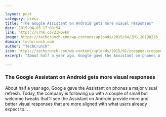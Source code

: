 ```yaml
---

layout: post
category: press
title: "The Google Assistant on Android gets more visual responses"
date: 2019-04-05 17:08:54
link: https://vrhk.co/2IkOvkm
image: https://techcrunch.com/wp-content/uploads/2019/04/IMG_20190226_110539.jpg?w=534
domain: techcrunch.com
author: "TechCrunch"
icon: https://techcrunch.com/wp-content/uploads/2015/02/cropped-cropped-favicon-gradient.png?w=180
excerpt: "About half a year ago, Google gave the Assistant on phones a major visual refresh. Today, the company is following up with a couple of small but welcome tweaks that’ll see the Assistant on Android provide more and better visual responses that are more aligned with what users already expect to…"

---
```


### The Google Assistant on Android gets more visual responses

About half a year ago, Google gave the Assistant on phones a major visual refresh. Today, the company is following up with a couple of small but welcome tweaks that’ll see the Assistant on Android provide more and better visual responses that are more aligned with what users already expect to…